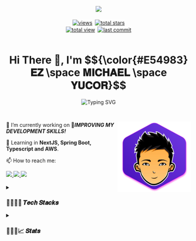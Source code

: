 <!-- BANNER -->
<div align="center">
  <img src="https://media4.giphy.com/media/f3iwJFOVOwuy7K6FFw/giphy.gif?cid=ecf05e476kgka92ya10siecshq2kr52i95992pd3o2y170bi&ep=v1_gifs_related&rid=giphy.gif&ct=g">
</div>
<!-- END OF BANNER -->
</br>
<!-- BADGES -->
<div align="center">
  <!-- FIRST LINE -->
  <div align="center" style="display: flex; gap: 5px; justify-content: center">
    <!-- Profile Views -->
    <a href="https://github.com/ezmichaely">
      <img alt="views" title="Total visitor on GitHub" style="border: 1px solid #fff !important"
        src="https://vbr.wocr.tk/badge?page_id=ezmichaely&text=visitors&color=4C16BF&style=for-the-badge&lcolor=C213EE&logo=github" />
    </a>
    <!-- Github Followers -->
    <a href="https://github.com/ezmichaely?tab=followers">
      <img alt="total stars" title="Total followers on GitHub" style="border: 1px solid #fff"
        src="https://custom-icon-badges.demolab.com/github/followers/ezmichaely?color=4C16BF&style=for-the-badge&labelColor=C213EE&logo=person-add"/>
    </a>
  </div> 
  <!-- END OF FIRST LINE -->
  <!-- SECOND LINE -->
  <div align="center" style="display: flex; gap: 5px; justify-content: center">
    <!-- Github Stars -->
    <a href="https://github.com/ezmichaely?tab=repositories&sort=stargazers">
      <img alt="total view" title="Total stars on GitHub" style="border: 1px solid #fff"
        src="https://custom-icon-badges.demolab.com/github/stars/ezmichaely?color=4C16BF&style=for-the-badge&labelColor=C213EE&logo=eye"/>
    </a>
    <!-- Latest commit -->
    <a href="https://github.com/ezmichaely?#js-contribution-activity">
      <img alt="last commit" title="Last commit" style="border: 1px solid #fff"
      src="https://custom-icon-badges.demolab.com/github/last-commit/ezmichaely/ezmichaely?color=4C16BF&style=for-the-badge&label=LAST%20COMMENT&labelColor=C213EE&logo=history" />
    </a>
  </div> 
  <!-- SECOND LINE -->
  </br>
  <h1 align="center">
    Hi There 👋, I'm $${\color{#E54983}𝐄𝐙 \space 𝐌𝐈𝐂𝐇𝐀𝐄𝐋 \space 𝐘𝐔𝐂𝐎𝐑}$$
  </h1>
  <!-- TYPING TEXT -->
  <p align="center" style="display: flex; gap: 2px; justify-content: center; align-items: center">
    <img alt="Typing SVG" title="A Front-End Developer"
      src="https://readme-typing-svg.demolab.com?font=Roboto+Slab&weight=700&pause=1000&color=C213EE&center=true&vCenter=true&width=400&lines=✨&nbsp;&nbsp;&nbsp;+A+Front-End+Developer+!+&nbsp;&nbsp;&nbsp;✨" />
  </p>
  <!-- END OF TYPING TEXT -->
</div>
<!-- END OF BADGES -->
</br>
<!-- ABOUT ME -->
<div>
  <img align="right" alt="Coding" width="200" src="https://github.com/ezmichaely/ezmichaely/blob/main/profile.png?raw=true">
  <div align="left">
    <p>🔭 I’m currently working on 🚀<b><i>IMPROVING MY DEVELOPMENT SKILLS!</i></b></li>
    <p>🌱 Learning in <b>NextJS, Spring Boot, Typescript and AWS</b>.</li>
    <p>📫 How to reach me: </p>
    <!-- gmail -->
    <a href="mailto:ezmichaely@gmail.com" target="_blank">
      <img src="https://img.shields.io/badge/Gmail-D14836?style=for-the-badge&logo=gmail&logoColor=white">
    </a>
    <!-- linkedin -->
    <a href="https://www.linkedin.com/in/ez-michael-yucor-283068204" target="_blank">
      <img src="https://img.shields.io/badge/LinkedIn-0077B5?style=for-the-badge&logo=linkedin&logoColor=white">
    </a>
    <!-- facebook -->
    <a href="https://www.facebook.com/ezmichaely" target="_blank">
      <img src="https://img.shields.io/badge/FACEBOOK-1773EA?style=for-the-badge&logo=facebook&logoColor=white">
    </a>
  </div>
</div>
<!-- END OF ABOUT ME -->
</br>

<!-- STACKS USED -->
<details> 
  <summary><h3>👨🏻‍💻🧠 𝑻𝒆𝒄𝒉 𝑺𝒕𝒂𝒄𝒌𝒔 </h3></summary>
  <!-- <h4>👌 𝐹𝑟𝑜𝑛𝑡𝑒𝑛𝑑 𝐷𝑒𝑣𝑒𝑙𝑜𝑝𝑚𝑒𝑛𝑡 </h4> -->
  <!-- HTML -->
  <a href="https://www.w3.org/html/" target="_blank" rel="noreferrer"> 
    <img src="https://raw.githubusercontent.com/devicons/devicon/master/icons/html5/html5-original.svg" alt="html5" width="30" height="30"/> 
  </a> 
  <!-- CSS -->
  <a href="https://www.w3schools.com/css/" target="_blank" rel="noreferrer"> 
    <img src="https://raw.githubusercontent.com/devicons/devicon/master/icons/css3/css3-original.svg" alt="css3" width="30" height="30"/> 
  </a> 
  <!-- JS -->
  <a href="https://developer.mozilla.org/en-US/docs/Web/JavaScript" target="_blank" rel="noreferrer"> 
    <img src="https://cdn.worldvectorlogo.com/logos/javascript-1.svg" alt="javascript" width="30" height="30"/> 
  </a>
  <!-- BOOTSTRAP -->
  <a href="https://getbootstrap.com" target="_blank" rel="noreferrer"> 
    <img src="https://getbootstrap.com/docs/5.3/assets/brand/bootstrap-logo-shadow.png" alt="bootstrap" height="34"/> 
  </a>
  <!-- SASS -->
  <a href="https://sass-lang.com" target="_blank" rel="noreferrer"> <img src="https://raw.githubusercontent.com/devicons/devicon/master/icons/sass/sass-original.svg" alt="sass" height="30"/> </a> 
  <!-- TAILWIND -->
  <a href="https://tailwindcss.com/" target="_blank" rel="noreferrer"> 
    <img src="https://cdn.worldvectorlogo.com/logos/tailwind-css-2.svg" alt="tailwind" width="38" height="35"/> 
  </a>
  <!-- REACT -->
  <a href="https://reactjs.org/" target="_blank" rel="noreferrer"> 
    <img src="https://cdn.worldvectorlogo.com/logos/react-2.svg" alt="react" width="30" height="30"/> 
  </a>
  <!-- SVELT -->
<!--   <a href="https://svelte.dev/" target="_blank" rel="noreferrer"> 
    <img src="https://cdn.worldvectorlogo.com/logos/svelte-1.svg" alt="svelte" width="30" height="30"/> 
  </a> -->
  <!-- NEXT JS -->
  <a href="https://nextjs.org/" target="_blank" rel="noreferrer"> 
    <img src="https://cdn.worldvectorlogo.com/logos/next-js.svg" alt="nextjs" width="30" height="30"/> 
  </a> 
  <!-- VITE JS -->
<!--   <a href="https://vitejs.dev/" target="_blank" rel="noreferrer"> 
    <img src="https://cdn.worldvectorlogo.com/logos/vitejs.svg" alt="vitejs" width="30" height="30"/> 
  </a>  -->
  <!-- NODE JS -->
<!--
  <a href="https://nodejs.org/en" target="_blank" rel="noreferrer"> 
    <img src="https://cdn-icons-png.flaticon.com/512/5968/5968322.png" alt="nodejs" width="30" height="30"/> 
  </a> -->
  <!-- JQUERY -->
  <a href="https://jquery.com/" target="_blank" rel="noreferrer"> 
    <img src="https://cdn.worldvectorlogo.com/logos/jquery-1.svg" alt="jquery" width="110" height="30"/> 
  </a> </br>
  <!-- TYPESCRIPT -->
  <a href="https://www.typescriptlang.org/" target="_blank" rel="noreferrer"> 
    <img src="https://cdn.worldvectorlogo.com/logos/typescript-2.svg" alt="typescript" width="30" height="30"/> 
  </a> 
  <!-- C++ -->
  <a href="https://www.w3schools.com/cpp/" target="_blank" rel="noreferrer"> 
    <img src="https://cdn.worldvectorlogo.com/logos/c.svg" alt="cpp" width="30" height="30"/> 
  </a>
  <!-- JAVA -->
<!--   <a href="https://dev.java/" target="_blank" rel="noreferrer"> 
    <img src="https://cdn.worldvectorlogo.com/logos/java-14.svg" alt="java" width="24" height="30"/> 
  </a>  -->
  <!-- PHP -->
  <a href="https://www.php.net/" target="_blank" rel="noreferrer"> 
    <img src="https://cdn.worldvectorlogo.com/logos/php-1.svg" alt="php" width="50" height="30"/> 
  </a> 
  <!-- Laravel -->
  <a href="https://laravel.com/" target="_blank" rel="noreferrer"> 
    <img src="https://cdn.worldvectorlogo.com/logos/laravel-2.svg" alt="laravel" width="30" height="30"/> 
  </a>
  <!-- Python -->
<!--   <a href="https://www.python.org/" target="_blank" rel="noreferrer"> 
    <img src="https://cdn.worldvectorlogo.com/logos/python-5.svg" alt="python" width="30" height="30"/> 
  </a> -->
  <!-- XAMPP -->
  <a href="https://www.apachefriends.org/" target="_blank" rel="noreferrer"> 
    <img src="https://cdn.worldvectorlogo.com/logos/xampp.svg" alt="xampp" width="30" height="30"/> 
  </a>
  <!-- MariaDB -->
<!--
  <a href="https://mariadb.org/" target="_blank" rel="noreferrer"> 
    <img src="https://cdn.worldvectorlogo.com/logos/mariadb.svg" alt="mariadb" width="50" height="30"/> 
   </a> -->
  <!-- MySQL -->
  <a href="https://www.mysql.com/" target="_blank" rel="noreferrer"> 
    <img src="https://cdn.worldvectorlogo.com/logos/mysql-logo.svg" alt="mysql" width="40" height="30"/> 
  </a>
  <!-- mongodb -->
  <a href="https://www.mongodb.com/" target="_blank" rel="noreferrer"> 
    <img src="https://cdn.worldvectorlogo.com/logos/mongodb-icon-1.svg" alt="mongodb" width="18" height="35"/> 
  </a>
  <!-- aws-dynamodb -->
<!--   <a href="https://aws.amazon.com/dynamodb/" target="_blank" rel="noreferrer"> 
    <img src="https://cdn.worldvectorlogo.com/logos/aws-dynamodb.svg" alt="aws-dynamodb" width="30" height="30"/> 
  </a> -->
</br>
  <!-- VSCODE -->
  <a href="https://code.visualstudio.com/" target="_blank" rel="noreferrer"> 
    <img src="https://cdn.worldvectorlogo.com/logos/visual-studio-code-1.svg" alt="vscode" width="30" height="30"/> 
  </a> 
  <!-- GIT -->
  <a href="https://git-scm.com/" target="_blank" rel="noreferrer"> 
    <img src="https://www.vectorlogo.zone/logos/git-scm/git-scm-icon.svg" alt="git" width="30" height="30"/> 
  </a>
  <!-- GITHUB DESKTOP -->
  <a href="https://desktop.github.com/" target="_blank" rel="noreferrer"> 
    <img src="https://desktop.github.com/images/desktop-icon.svg" alt="github desktop" width="30" height="30"/> 
  </a> 
  <!-- POSTMAN -->
  <a href="https://postman.com" target="_blank" rel="noreferrer"> 
    <img src="https://www.vectorlogo.zone/logos/getpostman/getpostman-icon.svg" alt="postman" width="30" height="30"/> 
  </a> 
  <!-- SLACK -->
<!--   <a href="https://slack.com/" target="_blank" rel="noreferrer"> 
    <img src="https://cdn.worldvectorlogo.com/logos/slack-new-logo.svg" alt="slack" width="30" height="30"/> 
  </a>  -->
  <!-- FIGMA -->
  <a href="https://www.figma.com/" target="_blank" rel="noreferrer"> 
    <img src="https://www.vectorlogo.zone/logos/figma/figma-icon.svg" alt="figma" width="30" height="30"/> 
  </a>
  <!-- Photoshop -->
  <a href="https://www.photoshop.com/en" target="_blank" rel="noreferrer"> 
    <img src="https://cdn.worldvectorlogo.com/logos/adobe-photoshop-2.svg" alt="photoshop" width="30" height="30"/> 
  </a>
  <!-- Illustrator -->
  <a href="https://www.adobe.com/in/products/illustrator.html" target="_blank" rel="noreferrer"> 
    <img src="https://cdn.worldvectorlogo.com/logos/adobe-illustrator-cc-icon.svg" alt="illustrator" width="30" height="30"/> 
  </a> 
</details>
<!-- STATS -->
<details> 
  <summary><h3>👨🏻‍💻📈 𝑺𝒕𝒂𝒕𝒔</h3></summary>
  <div>
    <!-- GENERAL STATS -->
    <img height="200px" 
      src="https://github-readme-stats.vercel.app/api?username=ezmichaely&show_icons=true&include_all_commits=true&theme=jolly">
    <!-- LANGUAGE -->
    <img height="200px" 
      src="https://github-readme-stats.vercel.app/api/top-langs/?username=ezmichaely&layout=compact&theme=jolly&hide=css,html&langs_count=8">
    <!-- STREAK STATS -->
    <img height="200px"
      src="https://streak-stats.demolab.com?user=ezmichaely&theme=jolly&mode=weekly" alt="GitHub Streak">
  </div>
</details>
